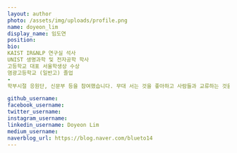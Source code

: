 ```yaml
---
layout: author
photo: /assets/img/uploads/profile.png
name: doyeon_lim
display_name: 임도연
position: 
bio: 
KAIST IR&NLP 연구실 석사
UNIST 생명과학 및 전자공학 학사
고등학교 대표 서울학생상 수상
염광고등학교 (일반고) 졸업
-
학부시절 응원단, 신문부 등을 참여했습니다. 무대 서는 것을 좋아하고 사람들과 교류하는 것을 좋아합니다.

github_username: 
facebook_username: 
twitter_username: 
instagram_username: 
linkedin_username: Doyeon Lim
medium_username:
naverblog_url: https://blog.naver.com/blueto14
---
```

